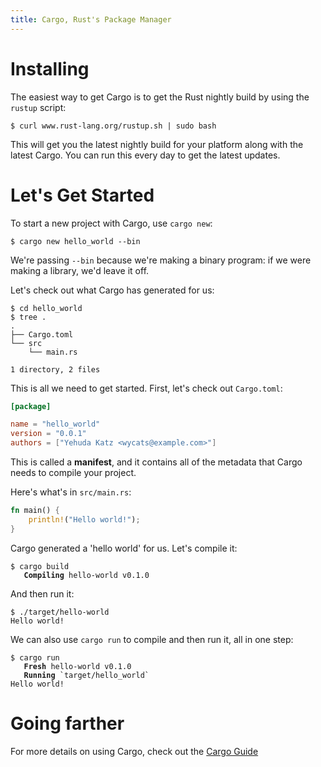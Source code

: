 ```yaml
---
title: Cargo, Rust's Package Manager
---
```


# Installing

The easiest way to get Cargo is to get the Rust nightly build by using
the `rustup` script:

```shell
$ curl www.rust-lang.org/rustup.sh | sudo bash
```

This will get you the latest nightly build for your platform along with
the latest Cargo. You can run this every day to get the latest updates.

# Let's Get Started

To start a new project with Cargo, use `cargo new`:

```shell
$ cargo new hello_world --bin
```

We're passing `--bin` because we're making a binary program: if we
were making a library, we'd leave it off.

Let's check out what Cargo has generated for us:

```shell
$ cd hello_world
$ tree .
.
├── Cargo.toml
└── src
    └── main.rs

1 directory, 2 files
```

This is all we need to get started. First, let's check out `Cargo.toml`:

```toml
[package]

name = "hello_world"
version = "0.0.1"
authors = ["Yehuda Katz <wycats@example.com>"]
```

This is called a **manifest**, and it contains all of the metadata that Cargo
needs to compile your project. 

Here's what's in `src/main.rs`:

```rs
fn main() {
    println!("Hello world!");
}
```

Cargo generated a 'hello world' for us. Let's compile it:

<pre><code class="highlight"><span class="gp">$</span> cargo build
<span style="font-weight: bold"
class="s1">   Compiling</span> hello-world v0.1.0</code></pre>

And then run it:

```shell
$ ./target/hello-world
Hello world!
```

We can also use `cargo run` to compile and then run it, all in one step:

<pre><code class="highlight"><span class="gp">$</span> cargo run
<span style="font-weight: bold"
class="s1">   Fresh</span> hello-world v0.1.0
<span style="font-weight: bold"
class="s1">   Running</span> `target/hello_world`
Hello world!</code></pre>

# Going farther

For more details on using Cargo, check out the [Cargo Guide](/guide.html)
